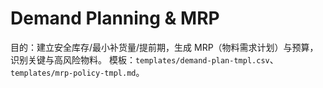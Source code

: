 # Demand Planning & MRP

目的：建立安全库存/最小补货量/提前期，生成 MRP（物料需求计划）与预算，识别关键与高风险物料。
模板：`templates/demand-plan-tmpl.csv`、`templates/mrp-policy-tmpl.md`。
